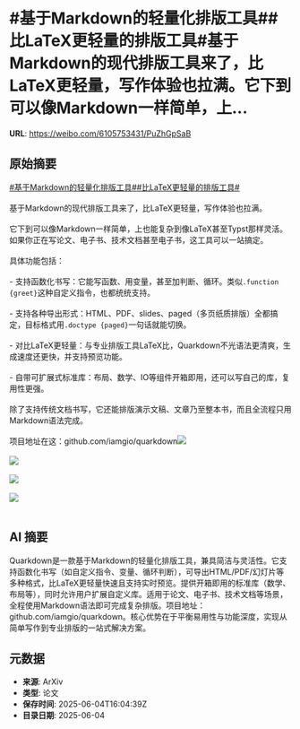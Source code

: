 # #基于Markdown的轻量化排版工具##比LaTeX更轻量的排版工具#基于Markdown的现代排版工具来了，比LaTeX更轻量，写作体验也拉满。它下到可以像Markdown一样简单，上...

**URL**: https://weibo.com/6105753431/PuZhGpSaB

## 原始摘要

<a href="https://m.weibo.cn/search?containerid=231522type%3D1%26t%3D10%26q%3D%23%E5%9F%BA%E4%BA%8EMarkdown%E7%9A%84%E8%BD%BB%E9%87%8F%E5%8C%96%E6%8E%92%E7%89%88%E5%B7%A5%E5%85%B7%23&amp;extparam=%23%E5%9F%BA%E4%BA%8EMarkdown%E7%9A%84%E8%BD%BB%E9%87%8F%E5%8C%96%E6%8E%92%E7%89%88%E5%B7%A5%E5%85%B7%23" data-hide=""><span class="surl-text">#基于Markdown的轻量化排版工具#</span></a><a href="https://m.weibo.cn/search?containerid=231522type%3D1%26t%3D10%26q%3D%23%E6%AF%94LaTeX%E6%9B%B4%E8%BD%BB%E9%87%8F%E7%9A%84%E6%8E%92%E7%89%88%E5%B7%A5%E5%85%B7%23&amp;extparam=%23%E6%AF%94LaTeX%E6%9B%B4%E8%BD%BB%E9%87%8F%E7%9A%84%E6%8E%92%E7%89%88%E5%B7%A5%E5%85%B7%23" data-hide=""><span class="surl-text">#比LaTeX更轻量的排版工具#</span></a><br><br>基于Markdown的现代排版工具来了，比LaTeX更轻量，写作体验也拉满。<br><br>它下到可以像Markdown一样简单，上也能复杂到像LaTeX甚至Typst那样灵活。如果你正在写论文、电子书、技术文档甚至电子书，这工具可以一站搞定。<br><br>具体功能包括：<br><br>- 支持函数化书写：它能写函数、用变量，甚至加判断、循环。类似`.function {greet}`这种自定义指令，也都统统支持。<br><br>- 支持各种导出形式：HTML、PDF、slides、paged（多页纸质排版）全都搞定，目标格式用`.doctype {paged}`一句话就能切换。<br><br>- 对比LaTeX更轻量：与专业排版工具LaTeX比，Quarkdown不光语法更清爽，生成速度还更快，并支持预览功能。<br><br>- 自带可扩展式标准库：布局、数学、IO等组件开箱即用，还可以写自己的库，复用性更强。<br><br>除了支持传统文档书写，它还能排版演示文稿、文章乃至整本书，而且全流程只用Markdown语法完成。<br><br>项目地址在这：github.com/iamgio/quarkdown<img style="" src="https://tvax4.sinaimg.cn/large/006Fd7o3gy1i23e1u4mntj30z80jvak7.jpg" referrerpolicy="no-referrer"><br><br><img style="" src="https://tvax2.sinaimg.cn/large/006Fd7o3gy1i23e223r0mg30m806rtu1.gif" referrerpolicy="no-referrer"><br><br><img style="" src="https://tvax2.sinaimg.cn/large/006Fd7o3gy1i23e24miysj30zk0hnn6u.jpg" referrerpolicy="no-referrer"><br><br><img style="" src="https://tvax2.sinaimg.cn/large/006Fd7o3gy1i23e25defyj31f30trqbk.jpg" referrerpolicy="no-referrer"><br><br>

## AI 摘要

Quarkdown是一款基于Markdown的轻量化排版工具，兼具简洁与灵活性。它支持函数化书写（如自定义指令、变量、循环判断），可导出HTML/PDF/幻灯片等多种格式，比LaTeX更轻量快速且支持实时预览。提供开箱即用的标准库（数学、布局等），同时允许用户扩展自定义库。适用于论文、电子书、技术文档等场景，全程使用Markdown语法即可完成复杂排版。项目地址：github.com/iamgio/quarkdown。核心优势在于平衡易用性与功能深度，实现从简单写作到专业排版的一站式解决方案。

## 元数据

- **来源**: ArXiv
- **类型**: 论文
- **保存时间**: 2025-06-04T16:04:39Z
- **目录日期**: 2025-06-04
